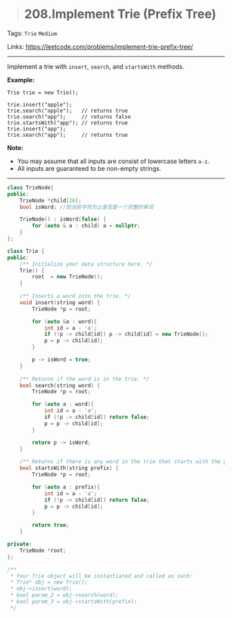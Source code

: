 > # 208.Implement Trie (Prefix Tree)

Tags: `Trie` `Medium`

Links: <https://leetcode.com/problems/implement-trie-prefix-tree/>

---

Implement a trie with `insert`, `search`, and `startsWith` methods.

**Example:**

```
Trie trie = new Trie();

trie.insert("apple");
trie.search("apple");   // returns true
trie.search("app");     // returns false
trie.startsWith("app"); // returns true
trie.insert("app");   
trie.search("app");     // returns true
```

**Note:**

- You may assume that all inputs are consist of lowercase letters `a-z`.
- All inputs are guaranteed to be non-empty strings.

---

```c++
class TrieNode{
public:
    TrieNode *child[26];
    bool isWord; //到当前字符为止是否是一个完整的单词

    TrieNode() : isWord(false) {
    	for (auto & a : child) a = nullptr;
    }
};

class Trie {
public:
    /** Initialize your data structure here. */
    Trie() {
        root  = new TrieNode();
    }
    
    /** Inserts a word into the trie. */
    void insert(string word) {
        TrieNode *p = root;

        for (auto &a : word){
        	int id = a - 'a';
        	if (!p -> child[id]) p -> child[id] = new TrieNode();
        	p = p -> child[id];
        }

        p -> isWord = true;
    }
    
    /** Returns if the word is in the trie. */
    bool search(string word) {
        TrieNode *p = root;

        for (auto a : word){
        	int id = a - 'a';
        	if (!p -> child[id]) return false;
        	p = p -> child[id];
        }

        return p -> isWord;
    }
    
    /** Returns if there is any word in the trie that starts with the given prefix. */
    bool startsWith(string prefix) {
        TrieNode *p = root;

        for (auto a : prefix){
        	int id = a - 'a';
        	if (!p -> child[id]) return false;
        	p = p -> child[id];
        }

        return true;
    }

private:
	TrieNode *root;
};

/**
 * Your Trie object will be instantiated and called as such:
 * Trie* obj = new Trie();
 * obj->insert(word);
 * bool param_2 = obj->search(word);
 * bool param_3 = obj->startsWith(prefix);
 */
```

